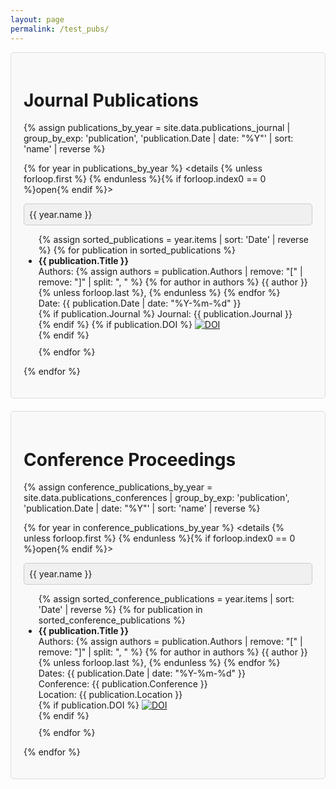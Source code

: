 ```yaml
---
layout: page
permalink: /test_pubs/
---
```



<style>
  .publications-container {
    background-color: #f9f9f9;
    border: 1px solid #ddd;
    border-radius: 5px;
    padding: 20px;
    margin-bottom: 20px;
  }
  summary {
    cursor: pointer;
    padding: 0.5rem;
    background-color: #f0f0f0;
    border: 1px solid #ccc;
    border-radius: 5px;
  }
  .publication-item {
    margin-bottom: 10px; /* Adjust the margin as needed */
  }
</style>

<div class="publications-container">
  <h1>Journal Publications</h1>

  {% assign publications_by_year = site.data.publications_journal | group_by_exp: 'publication', 'publication.Date | date: "%Y"' | sort: 'name' | reverse %}

  {% for year in publications_by_year %}
    <details {% unless forloop.first %} {% endunless %}{% if forloop.index0 == 0 %}open{% endif %}>
      <summary>{{ year.name }}</summary>
      <ul>
        {% assign sorted_publications = year.items | sort: 'Date' | reverse %}
        {% for publication in sorted_publications %}
          <li class="publication-item"> <!-- Add the class here -->
            <strong>{{ publication.Title }}</strong>
            <br>
            Authors: {% assign authors = publication.Authors | remove: "[" | remove: "]" | split: ", " %}
            {% for author in authors %}
              {{ author }}{% unless forloop.last %}, {% endunless %}
            {% endfor %}<br>
            Date: {{ publication.Date | date: "%Y-%m-%d" }}<br>
            {% if publication.Journal %}
              Journal: {{ publication.Journal }}<br>
            {% endif %}
            {% if publication.DOI %}
              <a href="https://doi.org/{{ publication.DOI }}"><img src="https://img.shields.io/badge/DOI-{{ publication.DOI }}-blue" alt="DOI"></a><br>
            {% endif %}
          </li>
        {% endfor %}
      </ul>
    </details>
  {% endfor %}
</div>

<div class="publications-container">
  <h1>Conference Proceedings</h1>

  {% assign conference_publications_by_year = site.data.publications_conferences | group_by_exp: 'publication', 'publication.Date | date: "%Y"' | sort: 'name' | reverse %}

  {% for year in conference_publications_by_year %}
    <details {% unless forloop.first %} {% endunless %}{% if forloop.index0 == 0 %}open{% endif %}>
      <summary>{{ year.name }}</summary>
      <ul>
        {% assign sorted_conference_publications = year.items | sort: 'Date' | reverse %}
        {% for publication in sorted_conference_publications %}
          <li class="publication-item"> <!-- Add the class here -->
            <strong>{{ publication.Title }}</strong>
            <br>
            Authors: {% assign authors = publication.Authors | remove: "[" | remove: "]" | split: ", " %}
            {% for author in authors %}
              {{ author }}{% unless forloop.last %}, {% endunless %}
            {% endfor %}<br>
            Dates: {{ publication.Date | date: "%Y-%m-%d" }}<br>
            Conference: {{ publication.Conference }}<br>
            Location: {{ publication.Location }}<br>
            {% if publication.DOI %}
              <a href="https://doi.org/{{ publication.DOI }}"><img src="https://img.shields.io/badge/DOI-{{ publication.DOI }}-blue" alt="DOI"></a><br>
            {% endif %}
          </li>
        {% endfor %}
      </ul>
    </details>
  {% endfor %}
</div>
